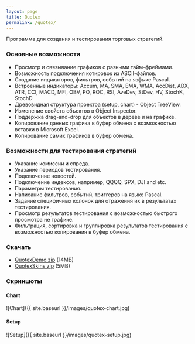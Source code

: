 ```yaml
---
layout: page
title: Quotex
permalink: /quotex/
---
```


Программа для создания и тестирования торговых стратегий.

### Основные возможности

* Просмотр и связывание графиков с разными тайм-фреймами.
* Возможность подключения котировок из ASCII-файлов.
* Создание индикаторов, фильтров, событий на язфыке Pascal.
* Встроенные индикаторы: Accum, MA, SMA, EMA, WMA, AccDist, ADX, ATR, CCI, MACD, MFI, OBV, PO, ROC, RSI, AveDev, StDev, HV, StochK, StochD
* Древовидная структура проектоа (setup, chart) - Object TreeView.
* Изменение свойств объектов в Object Inspector.
* Поддержка drag-and-drop для объектов в дереве и на графике.
* Копирование данных графика в буфер обмена с возможностью вставки в Microsoft Excel.
* Копирование самих графиков в буфер обмена.

### Возможности для тестирования стратегий

* Указание комиссии и спреда.
* Указание периодов тестирования.
* Подключение новостей.
* Подключение индексов, например, QQQQ, SPX, DJI and etc.
* Параметры тестирования.
* Написание фильтров, событий, триггеров на языке Pascal.
* Задание специфичных колонок для отражения их в результатах тестирования.
* Просмотр результатов тестирования с возможностью быстрого просмотра не графике.
* Фильтрация, сортировка и группировка результатов тестирования с возможностью копирования в буфер обмена.

### Скачать

* [QuotexDemo.zip](https://docs.google.com/uc?authuser=0&id=0B1nIE1BTDG6zT3ZmXzVxS1NIaGc&export=download) (14MB)
* [QuotexSkins.zip](https://docs.google.com/uc?authuser=0&id=0B1nIE1BTDG6zd1ZlaklLSFZXc2s&export=download) (5MB)

### Скриншоты

#### Chart
![Chart]({{ site.baseurl }}/images/quotex-chart.jpg)

#### Setup
![Setup]({{ site.baseurl }}/images/quotex-setup.jpg)
